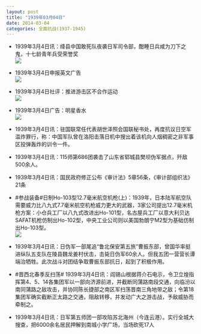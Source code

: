 ```yaml
---
layout: post
title: "1939年03月04日"
date: 2014-03-04
categories: 全面抗战(1937-1945)
---
```


<meta name="referrer" content="no-referrer" />

- 1939年3月4日讯：绛县中国敢死队夜袭日军司令部，酣睡日兵咸为刀下之鬼，十七龄青年兵受荣誉奖 <br/><img src="https://ww2.sinaimg.cn/large/aca367d8jw1ee446o0dshj20cs05v3zv.jpg" />

- 1939年3月4日申报英文广告 <br/><img src="https://ww3.sinaimg.cn/large/aca367d8jw1ee42gbeaqvj20cs0h40w6.jpg" />

- 1939年3月4日社评：推进游击区不合作运动 <br/><img src="https://ww4.sinaimg.cn/large/aca367d8jw1ee40q1dnrxj20nf0xowws.jpg" />

- 1939年3月4日广告：明星香水 <br/><img src="https://ww1.sinaimg.cn/large/aca367d8jw1ee3x90erusj20aa0h4acs.jpg" />

- 1939年3月4日讯：驻国联常任代表胡世泽照会国联秘书处，再度抗议日空军滥炸罪行，称：中国军队曾在洛阳击落日机中搜出着该机向人烟稠密之非军事区投弹轰炸的训令一件。 

- 1939年3月4日讯：115师第686团袭击了山东省郓城县樊坝伪军据点，歼敌500余人。 

- 1939年3月4日讯：国民政府修正公布《审计法》5章56条，《审计部组织法》21条 

- #参战装备#日制Ho-103型12.7毫米航空机枪(上)：1939年，日本陆军航空队需要威力比八九式7.7毫米航空机枪威力更大的武器，3家公司提出12.7毫米机枪方案：小仓兵工厂以八九式改进出Ho-101型，名古屋兵工厂以意大利贝达SAFAT机枪仿制出Ho-102型，中央工业公司则以美国勃朗宁M2型为基础仿制出Ho-103型。 <br/><img src="https://ww3.sinaimg.cn/large/aca367d8jw1ee3hmvulhxj20m80irtcp.jpg" />

- 1939年3月4日讯：日伪军一部尾追“鲁北保安第五旅”曹振东部，曾国华率挺进纵队五支队在陵县魏龙姜村伏击，击毙日伪军60余人。但我五团一营营长谭端治牺牲。此次战斗对团结争取曹振东部抗日，起到了积极作用。 

- #晋西北春季反扫荡# 1939年3月4日讯：阎锡山根据蒋介石电示，令卫立煌指挥第4、5、14各集团军以一部向济源前进，并截断同蒲路南段交通，向临汾以南同蒲路之敌攻击，并协同陈长捷部之南区军扫荡晋南三角地带之敌；令第18集团军确实截断正太路之交通，阻敌转移，并发动广大之游击战，予敌威胁而牵制之。 

- 1939年3月4日讯：日军第五师团一部攻陷苏北海州（今连云港）。实行全城大搜查，把6000余名居民押解到南城小学广场，当场砍死17人 


